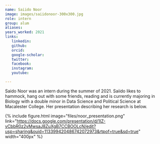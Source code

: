 ```yaml
---
name: Saiido Noor
image: images/saiidonoor-300x300.jpg
role: intern
group: alum
aliases:
years_worked: 2021
links:
   linkedin: 
   github: 
   orcid: 
   google-scholar:
   twitter:
   facebook:
   instagram: 
   youtube:

---
```


Saido Noor was an intern during the summer of 2021. Saiido likes to hammock, hang out with some friends, reading and is currently majoring in Biology with a double minor in Data Science and Political Science at Macalester College. Her presentation describing her research is below.

{%
  include figure.html
  image="files/noor_presentation.png"
  link="https://docs.google.com/presentation/d/1IZ-vCbbR0z2vMwsaJ8ZuXgB7CCBOOLcN/edit?usp=sharing&ouid=113399420486742072973&rtpof=true&sd=true"
  width="400px"
%}
